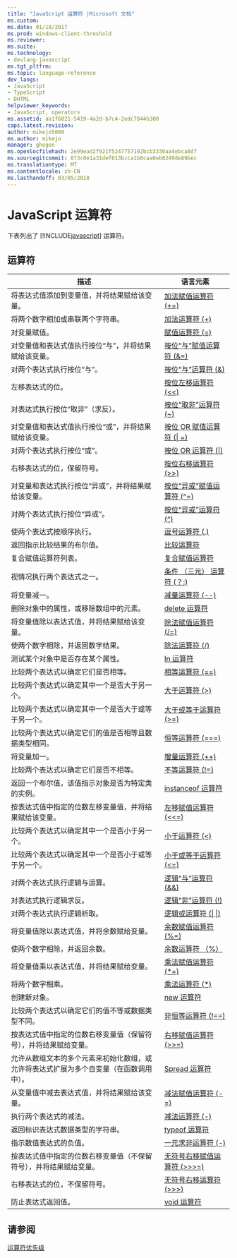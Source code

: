 ```yaml
---
title: "JavaScript 运算符 |Microsoft 文档"
ms.custom: 
ms.date: 01/18/2017
ms.prod: windows-client-threshold
ms.reviewer: 
ms.suite: 
ms.technology:
- devlang-javascript
ms.tgt_pltfrm: 
ms.topic: language-reference
dev_langs:
- JavaScript
- TypeScript
- DHTML
helpviewer_keywords:
- JavaScript, operators
ms.assetid: aa1f6021-5419-4a2d-b7c4-2edc7844b300
caps.latest.revision: 
author: mikejo5000
ms.author: mikejo
manager: ghogen
ms.openlocfilehash: 2e99ead2f921f5247757192bcb3330aa4ebca8d7
ms.sourcegitcommit: 873c0e1a31def013bcca1b0caa0eb0249de89bec
ms.translationtype: MT
ms.contentlocale: zh-CN
ms.lasthandoff: 03/05/2018
---
```

# <a name="javascript-operators"></a>JavaScript 运算符
下表列出了 [!INCLUDE[javascript](../../javascript/includes/javascript-md.md)] 运算符。  
  
## <a name="operators"></a>运算符  
  
|描述|语言元素|  
|-----------------|----------------------|  
|将表达式值添加到变量值，并将结果赋给该变量。|[加法赋值运算符 (+=)](../../javascript/reference/addition-assignment-operator-decrement-equal-javascript.md)|  
|将两个数字相加或串联两个字符串。|[加法运算符 (+)](../../javascript/reference/addition-operator-decrement-javascript.md)|  
|对变量赋值。|[赋值运算符 (=)](../../javascript/reference/assignment-operator-decrement-equal-javascript.md)|  
|对变量值和表达式值执行按位“与”，并将结果赋给该变量。|[按位“与”赋值运算符 (&=)](../../javascript/reference/bitwise-and-assignment-operator-decrement-equal-javascript.md)|  
|对两个表达式执行按位“与”。|[按位“与”运算符 (&)](../../javascript/reference/bitwise-and-operator-decrement-javascript.md)|  
|左移表达式的位。|[按位左移运算符 (<\<)](../../javascript/reference/bitwise-left-shift-operator-decrement-javascript.md)|  
|对表达式执行按位“取非”（求反）。|[按位“取非”运算符 (~)](../../javascript/reference/bitwise-not-operator-decrement-tilde-javascript.md)|  
|对变量值和表达式值执行按位“或”，并将结果赋给该变量。|[按位 OR 赋值运算符 (&#124; =)](../../javascript/reference/bitwise-or-assignment-operator-decrement-equal-javascript.md)|  
|对两个表达式执行按位“或”。|[按位 OR 运算符 (&#124;)](../../javascript/reference/bitwise-or-operator-decrement-javascript.md)|  
|右移表达式的位，保留符号。|[按位右移运算符 (>>)](../../javascript/reference/bitwise-right-shift-operator-decrement-javascript.md)|  
|对变量和表达式执行按位“异或”，并将结果赋给该变量。|[按位“异或”赋值运算符 (^=)](../../javascript/reference/bitwise-xor-assignment-operator-decrement-hat-equal-javascript.md)|  
|对两个表达式执行按位“异或”。|[按位“异或”运算符 (^)](../../javascript/reference/bitwise-xor-operator-decrement-hat-javascript.md)|  
|使两个表达式按顺序执行。|[逗号运算符 (,)](../../javascript/reference/comma-operator-decrement-javascript.md)|  
|返回指示比较结果的布尔值。|[比较运算符](../../javascript/reference/comparison-operators-javascript.md)|  
|复合赋值运算符列表。|[复合赋值运算符](../../javascript/reference/compound-assignment-operators-javascript.md)|  
|视情况执行两个表达式之一。|[条件 （三元） 运算符 (？:)](../../javascript/reference/conditional-ternary-operator-decrement-javascript.md)|  
|将变量减一。|[减量运算符 (--)](../../javascript/reference/increment-and-decrement-operators-javascript.md)|  
|删除对象中的属性，或移除数组中的元素。|[delete 运算符](../../javascript/reference/delete-operator-decrementjavascript.md)|  
|将变量值除以表达式值，并将结果赋给该变量。|[除法赋值运算符 (/=)](../../javascript/reference/division-assignment-operator-decrement-equal-javascript.md)|  
|使两个数字相除，并返回数字结果。|[除法运算符 (/)](../../javascript/reference/division-operator-decrement-javascript.md)|  
|测试某个对象中是否存在某个属性。|[In 运算符](../../javascript/reference/in-operator-decrementjavascript.md)|  
|比较两个表达式以确定它们是否相等。|[相等运算符 (==)](../../javascript/reference/comparison-operators-javascript.md)|  
|比较两个表达式以确定其中一个是否大于另一个。|[大于运算符 (>)](../../javascript/reference/comparison-operators-javascript.md)|  
|比较两个表达式以确定其中一个是否大于或等于另一个。|[大于或等于运算符 (>=)](../../javascript/reference/comparison-operators-javascript.md)|  
|比较两个表达式以确定它们的值是否相等且数据类型相同。|[恒等运算符 (===)](../../javascript/reference/comparison-operators-javascript.md)|  
|将变量加一。|[增量运算符 (++)](../../javascript/reference/increment-and-decrement-operators-javascript.md)|  
|比较两个表达式以确定它们是否不相等。|[不等运算符 (!=)](../../javascript/reference/comparison-operators-javascript.md)|  
|返回一个布尔值，该值指示对象是否为特定类的实例。|[instanceof 运算符](../../javascript/reference/instanceof-operator-decrementjavascript.md)|  
|按表达式值中指定的位数左移变量值，并将结果赋给该变量。|[左移赋值运算符 (<<=)](../../javascript/reference/left-shift-assignment-operator-decrement-equal-javascript.md)|  
|比较两个表达式以确定其中一个是否小于另一个。|[小于运算符 (<)](../../javascript/reference/comparison-operators-javascript.md)|  
|比较两个表达式以确定其中一个是否小于或等于另一个。|[小于或等于运算符 (\<=)](../../javascript/reference/comparison-operators-javascript.md)|  
|对两个表达式执行逻辑与运算。|[逻辑“与”运算符 (&&)](../../javascript/reference/logical-and-operator-decrement-javascript.md)|  
|对表达式执行逻辑求反。|[逻辑“非”运算符 (!)](../../javascript/reference/logical-not-operator-decrement-exclpt-javascript.md)|  
|对两个表达式执行逻辑析取。|[逻辑或运算符 (&#124; &#124;)](../../javascript/reference/logical-or-operator-decrement-javascript.md)|  
|将变量值除以表达式值，并将余数赋给变量。|[余数赋值运算符 (%=)](../../javascript/reference/modulus-assignment-operator-decrement-javascript.md)|  
|使两个数字相除，并返回余数。|[余数运算符 （%）](../../javascript/reference/modulus-operator-decrementjavascript.md)|  
|将变量值乘以表达式值，并将结果赋给变量。|[乘法赋值运算符 (*=)](../../javascript/reference/multiplication-assignment-operator-decrement-equal-javascript.md)|  
|将两个数字相乘。|[乘法运算符 (*)](../../javascript/reference/multiplication-operator-decrement-javascript.md)|  
|创建新对象。|[new 运算符](../../javascript/reference/new-operator-decrementjavascript.md)|  
|比较两个表达式以确定它们的值不等或数据类型不同。|[非恒等运算符 (!==)](../../javascript/reference/comparison-operators-javascript.md)|  
|按表达式值中指定的位数右移变量值（保留符号），并将结果赋给变量。|[右移赋值运算符 (>>=)](../../javascript/reference/right-shift-assignment-operator-decrement-equal-javascript.md)|  
|允许从数组文本的多个元素来初始化数组，或允许将表达式扩展为多个自变量（在函数调用中）。|[Spread 运算符](../../javascript/reference/spread-operator-decrement-dot-dot-dot-javascript.md)|  
|从变量值中减去表达式值，并将结果赋给该变量。|[减法赋值运算符 (-=)](../../javascript/reference/subtraction-assignment-operator-decrement-equal-javascript.md)|  
|执行两个表达式的减法。|[减法运算符 (-)](../../javascript/reference/subtraction-operator-decrement-javascript.md)|  
|返回标识表达式数据类型的字符串。|[typeof 运算符](../../javascript/reference/typeof-operator-decrementjavascript.md)|  
|指示数值表达式的负值。|[一元求非运算符 (-)](../../javascript/reference/subtraction-operator-decrement-javascript.md)|  
|按表达式值中指定的位数右移变量值（不保留符号），并将结果赋给变量。|[无符号右移赋值运算符 (>>>=)](../../javascript/reference/unsigned-right-shift-assignment-operator-decrement-equal-javascript.md)|  
|右移表达式的位，不保留符号。|[无符号右移运算符 (>>>)](../../javascript/reference/unsigned-right-shift-operator-decrement-javascript.md)|  
|防止表达式返回值。|[void 运算符](../../javascript/reference/void-operator-decrementjavascript.md)|  
  
## <a name="see-also"></a>请参阅  
 [运算符优先级](../../javascript/operator-subtractprecedence-javascript.md)